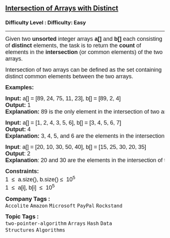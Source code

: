 <h2><a href="https://www.geeksforgeeks.org/problems/intersection-of-two-arrays2404/1?page=3&difficulty=Easy&sortBy=submissions">Intersection of Arrays with Distinct</a></h2><h3>Difficulty Level : Difficulty: Easy</h3><hr><div class="problems_problem_content__Xm_eO"><p style="font-family: Nunito, Bangla294, sans-serif;"><span style="font-size: 18px; font-family: Nunito, Bangla294, sans-serif;">Given two <strong style="font-family: &quot;Source Sans 3&quot;, Bangla294, sans-serif;">unsorted</strong> integer arrays <strong style="font-family: &quot;Source Sans 3&quot;, Bangla294, sans-serif;">a[]</strong> and <strong style="font-family: &quot;Source Sans 3&quot;, Bangla294, sans-serif;">b[] </strong>each consisting of&nbsp;<strong style="font-family: &quot;Source Sans 3&quot;, Bangla294, sans-serif;">distinct</strong> elements, the task is to return the <strong style="font-family: &quot;Source Sans 3&quot;, Bangla294, sans-serif;">count</strong> of elements in the <strong style="font-family: &quot;Source Sans 3&quot;, Bangla294, sans-serif;">intersection</strong> (or common elements) of the two arrays.</span></p>
<p style="font-family: Nunito, Bangla294, sans-serif;"><span style="font-size: 18px; font-family: Nunito, Bangla294, sans-serif;">Intersection of two arrays can be defined as the set containing distinct common elements between the two arrays.&nbsp;</span></p>
<p style="font-family: Nunito, Bangla294, sans-serif;"><strong style="font-family: &quot;Source Sans 3&quot;, Bangla294, sans-serif;"><span style="font-size: 18px; font-family: Nunito, Bangla294, sans-serif;">Examples:</span></strong></p>
<pre style="font-family: Nunito, Bangla294, sans-serif;"><strong style="font-family: &quot;Source Sans 3&quot;, Bangla294, sans-serif;"><span style="font-size: 18px; font-family: Nunito, Bangla294, sans-serif;">Input: </span></strong><span style="font-size: 18px; font-family: Nunito, Bangla294, sans-serif;">a[] = [89, 24, 75, 11, 23], b[] = [89, 2, 4]</span><br style="font-family: Nunito, Bangla294, sans-serif;"><span style="font-size: 18px; font-family: Nunito, Bangla294, sans-serif;"><strong style="font-family: &quot;Source Sans 3&quot;, Bangla294, sans-serif;">Output: </strong>1
</span><span style="font-size: 18px; font-family: Nunito, Bangla294, sans-serif;"><strong style="font-family: &quot;Source Sans 3&quot;, Bangla294, sans-serif;">Explanation: </strong>89 is the only element in the intersection of two arrays.</span></pre>
<pre style="font-family: Nunito, Bangla294, sans-serif;"><strong style="font-family: &quot;Source Sans 3&quot;, Bangla294, sans-serif;"><span style="font-size: 18px; font-family: Nunito, Bangla294, sans-serif;">Input: </span></strong><span style="font-size: 18px; font-family: Nunito, Bangla294, sans-serif;">a[] = [1, 2, 4, 3, 5, 6], b[] = [3, 4, 5, 6, 7]
<strong style="font-family: &quot;Source Sans 3&quot;, Bangla294, sans-serif;">Output: </strong>4<strong style="font-family: &quot;Source Sans 3&quot;, Bangla294, sans-serif;">
Explanation: </strong>3, 4, 5, and 6 are the elements in the intersection of two arrays.</span></pre>
<pre style="font-family: Nunito, Bangla294, sans-serif;"><span style="font-size: 18px; font-family: Nunito, Bangla294, sans-serif;"><strong style="font-family: &quot;Source Sans 3&quot;, Bangla294, sans-serif;">Input</strong>: a[] = [20, 10, 30, 50, 40], b[] = [15, 25, 30, 20, 35]
<strong style="font-family: &quot;Source Sans 3&quot;, Bangla294, sans-serif;">Output</strong>: 2
<strong style="font-family: &quot;Source Sans 3&quot;, Bangla294, sans-serif;">Explanation</strong>: 20 and 30 are the elements in the intersection of the two arrays.</span>
</pre>
<p style="font-family: Nunito, Bangla294, sans-serif;"><span style="font-size: 18px; font-family: Nunito, Bangla294, sans-serif;"><strong style="font-family: &quot;Source Sans 3&quot;, Bangla294, sans-serif;">Constraints:</strong></span><br style="font-family: Nunito, Bangla294, sans-serif;"><span style="font-size: 18px; font-family: Nunito, Bangla294, sans-serif;">1&nbsp; ≤&nbsp; a.size(), b.size() ≤&nbsp; 10<sup style="font-family: Nunito, Bangla294, sans-serif;">5</sup><br style="font-family: Nunito, Bangla294, sans-serif;">1&nbsp; ≤&nbsp; a[i], b[i]&nbsp; ≤&nbsp; 10<sup style="font-family: Nunito, Bangla294, sans-serif;">5</sup></span></p></div><p><span style=font-size:18px><strong>Company Tags : </strong><br><code>Accolite</code>&nbsp;<code>Amazon</code>&nbsp;<code>Microsoft</code>&nbsp;<code>PayPal</code>&nbsp;<code>Rockstand</code>&nbsp;<br><p><span style=font-size:18px><strong>Topic Tags : </strong><br><code>two-pointer-algorithm</code>&nbsp;<code>Arrays</code>&nbsp;<code>Hash</code>&nbsp;<code>Data Structures</code>&nbsp;<code>Algorithms</code>&nbsp;